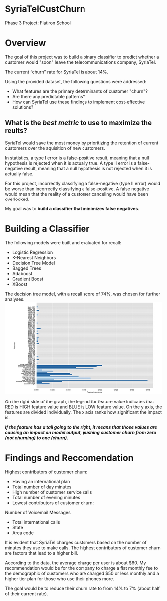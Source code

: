 # SyriaTelCustChurn
Phase 3 Project: Flatiron School
# Overview

The goal of this project was to build a binary classifier to predict whether a customer would "soon" leave the telecommunications company, SyriaTel.

The current “churn” rate for SyriaTel is about 14%.

Using the provided dataset, the following questions were addressed:
* What features are the primary determinants of customer "churn"?
* Are there any predictable patterns?
* How can SyriaTel use these findings to implement cost-effective solutions?


## What is the *best metric* to use to maximize the reults?

SyriaTel would save the most money by prioritizing the retention of current customers over the aquisition of new customers.

In statistics, a type I error is a false-positive result, meaning that a null hypothesis is rejected when it is actually true. A  type II error is  a false-negative result, meaning that a null hypothesis is not rejected when it is actually false.

For this project, incorrectly classifying a false-negative (type II error) would be worse than incorrectly classifying a false-positive. A false negative would mean that the reality of a customer canceling would have been overlooked.

My goal was to **build a classifier that minimizes false negatives**.

# Building a Classifier

The following models were built and evaluated for recall:
* Logistic Regression
* K-Nearest Neighbors
* Decision Tree Model
* Bagged Trees
* Adaboost
* Gradient Boost
* XBoost

The decision tree model, with a recall score of 74%, was chosen for further analyses.
![](2A9755D0-3F4D-432A-8127-4B94D6F551E6.jpeg)


On the right side of the graph, the legend for feature value indicates that RED is HIGH feature value and BLUE is LOW feature value. On the y axis, the features are divided individually. The x axis ranks how significant the impact is.

***If the feature has a tail going to the right, it means that those values are causing an impact on model output, pushing customer churn from zero (not churning) to one (churn).***

# Findings and Reccomendation

Highest contributors of customer churn:
* Having an international plan
* Total number of day minutes
* High number of customer service calls
* Total number of evening minutes
* Lowest contributors of customer churn:

Number of Voicemail Messages
* Total international calls
* State
* Area code

It is evident that SyriaTel charges customers based on the number of minutes they use to make calls. The highest contributors of customer churn are factors that lead to a higher bill.


According to the data, the average charge per user is about $60. My recommendation would be for the company to charge a flat monthly fee to the demographic of customers who are charged $50 or less monthly and a higher tier plan for those who use their phones more.

The goal would be to reduce their churn rate to from 14% to 7% (about half of their current rate).
